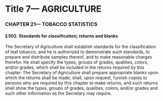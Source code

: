
# Title 7— AGRICULTURE
### CHAPTER 21— TOBACCO STATISTICS
#### § 502. Standards for classification; returns and blanks

The Secretary of Agriculture shall establish standards for the classification of leaf tobacco, and he is authorized to demonstrate such standards, to prepare and distribute samples thereof, and to make reasonable charges therefor. He shall specify the types, groups of grades, qualities, colors, and/or grades, which shall be included in the returns required by this chapter. The Secretary of Agriculture shall prepare appropriate blanks upon which the returns shall be made, shall, upon request, furnish copies to persons who are required by this chapter to make returns, and such returns shall show the types, groups of grades, qualities, colors, and/or grades and such other information as the Secretary may require.
